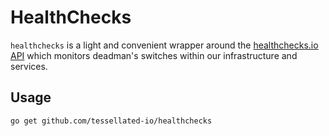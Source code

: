 # HealthChecks

`healthchecks` is a light and convenient wrapper around the [healthchecks.io API](https://healthchecks.io) which monitors deadman's switches
within our infrastructure and services. 

## Usage 

```shell
go get github.com/tessellated-io/healthchecks
```